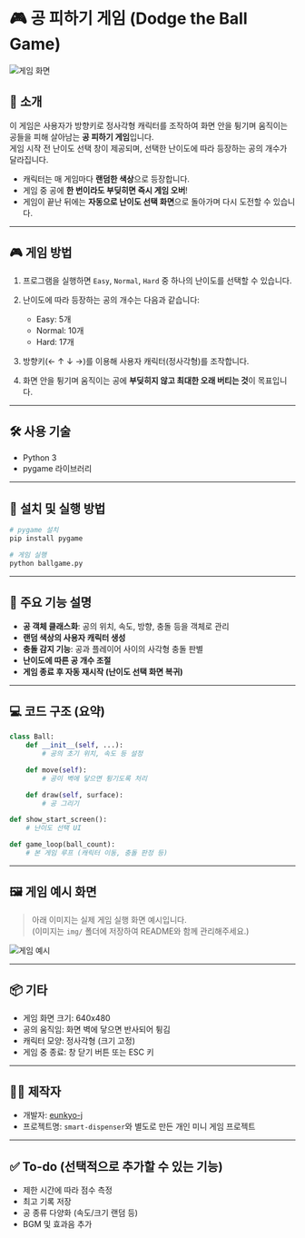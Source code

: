 # 🎮 공 피하기 게임 (Dodge the Ball Game)

![게임 화면](img/dodgeball-game.png) <!-- 여기에 원하는 게임 실행 이미지 경로로 교체해주세요 -->

## 📌 소개

이 게임은 사용자가 방향키로 정사각형 캐릭터를 조작하여 화면 안을 튕기며 움직이는 공들을 피해 살아남는 **공 피하기 게임**입니다.  
게임 시작 전 난이도 선택 창이 제공되며, 선택한 난이도에 따라 등장하는 공의 개수가 달라집니다.  

- 캐릭터는 매 게임마다 **랜덤한 색상**으로 등장합니다.
- 게임 중 공에 **한 번이라도 부딪히면 즉시 게임 오버**!
- 게임이 끝난 뒤에는 **자동으로 난이도 선택 화면**으로 돌아가며 다시 도전할 수 있습니다.

---

## 🎮 게임 방법

1. 프로그램을 실행하면 `Easy`, `Normal`, `Hard` 중 하나의 난이도를 선택할 수 있습니다.
2. 난이도에 따라 등장하는 공의 개수는 다음과 같습니다:

   - Easy: 5개  
   - Normal: 10개  
   - Hard: 17개  

3. 방향키(← ↑ ↓ →)를 이용해 사용자 캐릭터(정사각형)를 조작합니다.
4. 화면 안을 튕기며 움직이는 공에 **부딪히지 않고 최대한 오래 버티는 것**이 목표입니다.

---

## 🛠 사용 기술

- Python 3
- pygame 라이브러리

---

## 📁 설치 및 실행 방법

```bash
# pygame 설치
pip install pygame

# 게임 실행
python ballgame.py
```

---

## 🧠 주요 기능 설명

- **공 객체 클래스화**: 공의 위치, 속도, 방향, 충돌 등을 객체로 관리
- **랜덤 색상의 사용자 캐릭터 생성**
- **충돌 감지 기능**: 공과 플레이어 사이의 사각형 충돌 판별
- **난이도에 따른 공 개수 조절**
- **게임 종료 후 자동 재시작 (난이도 선택 화면 복귀)**

---

## 💻 코드 구조 (요약)

```python
class Ball:
    def __init__(self, ...):
        # 공의 초기 위치, 속도 등 설정

    def move(self):
        # 공이 벽에 닿으면 튕기도록 처리

    def draw(self, surface):
        # 공 그리기

def show_start_screen():
    # 난이도 선택 UI

def game_loop(ball_count):
    # 본 게임 루프 (캐릭터 이동, 충돌 판정 등)
```

---

## 🖼 게임 예시 화면

> 아래 이미지는 실제 게임 실행 화면 예시입니다.  
> (이미지는 `img/` 폴더에 저장하여 README와 함께 관리해주세요.)

![게임 예시](img/example.png)

---

## 📦 기타

- 게임 화면 크기: 640x480
- 공의 움직임: 화면 벽에 닿으면 반사되어 튕김
- 캐릭터 모양: 정사각형 (크기 고정)
- 게임 중 종료: 창 닫기 버튼 또는 ESC 키

---

## 👩‍💻 제작자

- 개발자: [eunkyo-j](https://github.com/eunkyo-j)
- 프로젝트명: `smart-dispenser`와 별도로 만든 개인 미니 게임 프로젝트

---

## ✅ To-do (선택적으로 추가할 수 있는 기능)

- 제한 시간에 따라 점수 측정
- 최고 기록 저장
- 공 종류 다양화 (속도/크기 랜덤 등)
- BGM 및 효과음 추가
